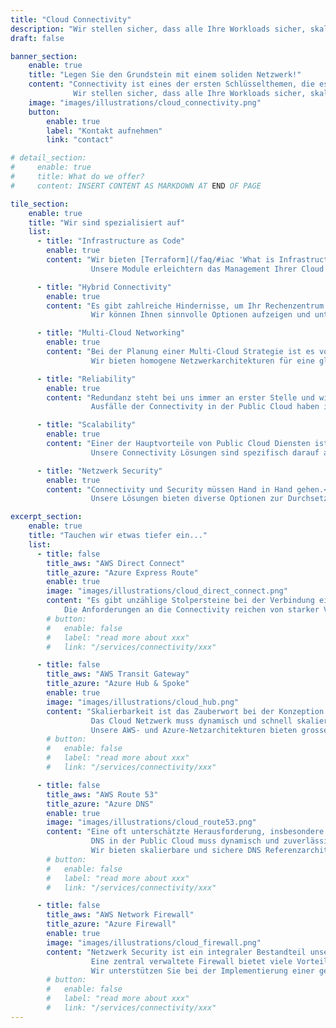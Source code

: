 ```yaml
---
title: "Cloud Connectivity"
description: "Wir stellen sicher, dass alle Ihre Workloads sicher, skalierbar und zuverlässig mit AWS und Azure verbunden sind."
draft: false

banner_section:
    enable: true
    title: "Legen Sie den Grundstein mit einem soliden Netzwerk!"
    content: "Connectivity ist eines der ersten Schlüsselthemen, die es auf der Cloud Journey zu lösen gilt.<br><br>
              Wir stellen sicher, dass alle Ihre Workloads sicher, skalierbar und zuverlässig mit der AWS und Azure Cloud verbunden sind."
    image: "images/illustrations/cloud_connectivity.png"
    button:
        enable: true
        label: "Kontakt aufnehmen"
        link: "contact"

# detail_section:
#     enable: true
#     title: What do we offer?
#     content: INSERT CONTENT AS MARKDOWN AT END OF PAGE

tile_section:
    enable: true
    title: "Wir sind spezialisiert auf"
    list:
      - title: "Infrastructure as Code"
        enable: true
        content: "Wir bieten [Terraform](/faq/#iac 'What is Infrastructure as Code?') Module an, die unterschiedliche         Referenzarchitekturen implementieren und zahlreiche Connectivity Anforderungen abdecken.<br><br>
                  Unsere Module erleichtern das Management Ihrer Cloud Connectivity Lösung, reduzieren Fehlerquellen und verkürzen Ihre Time-To-Market."

      - title: "Hybrid Connectivity"
        enable: true
        content: "Es gibt zahlreiche Hindernisse, um Ihr Rechenzentrum optimal mit der Public Cloud zu verbinden.<br><br>
                  Wir können Ihnen sinnvolle Optionen aufzeigen und unterstützen bei der Implementation der besten Lösung für Ihre Anforderungen."

      - title: "Multi-Cloud Networking"
        enable: true
        content: "Bei der Planung einer Multi-Cloud Strategie ist es von höchster Wichtigkeit, die Connectivity zu standardisieren.<br><br>
                  Wir bieten homogene Netzwerkarchitekturen für eine gleichwertige Connectivity über mehrere Cloud Anbieter hinweg."

      - title: "Reliability"
        enable: true
        content: "Redundanz steht bei uns immer an erster Stelle und wird nie zweitrangig behandelt.<br><br>
                  Ausfälle der Connectivity in der Public Cloud haben in der Regel gravierende Auswirkungen auf Ihre Workloads und damit auf Ihr gesamtes Unternehmen."

      - title: "Scalability"
        enable: true
        content: "Einer der Hauptvorteile von Public Cloud Diensten ist deren Fähigkeit zu skalieren.<br><br>
                  Unsere Connectivity Lösungen sind spezifisch darauf ausgelegt, mit Ihrem Workload zu wachsen."

      - title: "Netzwerk Security"
        enable: true
        content: "Connectivity und Security müssen Hand in Hand gehen.<br><br>
                  Unsere Lösungen bieten diverse Optionen zur Durchsetzung von Sicherheitsrichtlinien direkt auf Netzwerkebene."

excerpt_section:
    enable: true
    title: "Tauchen wir etwas tiefer ein..."
    list:
      - title: false
        title_aws: "AWS Direct Connect"
        title_azure: "Azure Express Route"
        enable: true
        image: "images/illustrations/cloud_direct_connect.png"
        content: "Es gibt unzählige Stolpersteine bei der Verbindung eines Rechenzentrums mit der Public Cloud.<br>
            Die Anforderungen an die Connectivity reichen von starker Verschlüsselung, hohem Durchsatz bis hin zu tiefer Latenz und in vielen Fällen ist es eine Kombination daraus. Wir kennen diese Stolpersteine bereits aus der Praxis beim Aufbau hochredundanter Direct Connect und Express Route Lösungen und können Ihnen den Weg drum herum zeigen."
        # button:
        #   enable: false
        #   label: "read more about xxx"
        #   link: "/services/connectivity/xxx"

      - title: false
        title_aws: "AWS Transit Gateway"
        title_azure: "Azure Hub & Spoke"
        enable: true
        image: "images/illustrations/cloud_hub.png"
        content: "Skalierbarkeit ist das Zauberwort bei der Konzeption der Netzarchitektur einer Public Cloud Umgebung.<br>
                  Das Cloud Netzwerk muss dynamisch und schnell skalieren, um mit den schnelllebigen Cloud Workloads mitzuhalten.
                  Unsere AWS- und Azure-Netzarchitekturen bieten grosse Flexibilität, ohne die Stabilität zu gefährden."
        # button:
        #   enable: false
        #   label: "read more about xxx"
        #   link: "/services/connectivity/xxx"

      - title: false
        title_aws: "AWS Route 53"
        title_azure: "Azure DNS"
        enable: true
        image: "images/illustrations/cloud_route53.png"
        content: "Eine oft unterschätzte Herausforderung, insbesondere in einer hybriden Umgebung, ist ein gut durchdachtes DNS Konzept<br>
                  DNS in der Public Cloud muss dynamisch und zuverlässig funktionieren und darf den Arbeitsablauf der Entwicklungsteams nicht ausbremsen.
                  Wir bieten skalierbare und sichere DNS Referenzarchitekturen und helfen Ihnen die optimale Lösung für Ihre Anforderungen zu implementieren."
        # button:
        #   enable: false
        #   label: "read more about xxx"
        #   link: "/services/connectivity/xxx"

      - title: false
        title_aws: "AWS Network Firewall"
        title_azure: "Azure Firewall"
        enable: true
        image: "images/illustrations/cloud_firewall.png"
        content: "Netzwerk Security ist ein integraler Bestandteil unserer Connectivity Services.<br>
                  Eine zentral verwaltete Firewall bietet viele Vorteile und ist für die Sicherheit Ihrer Public Cloud Umgebung unerlässlich.
                  Wir unterstützen Sie bei der Implementierung einer geeigneten Firewall Lösung nach Cloud-Native-Prinzipien."
        # button:
        #   enable: false
        #   label: "read more about xxx"
        #   link: "/services/connectivity/xxx"
---
```

